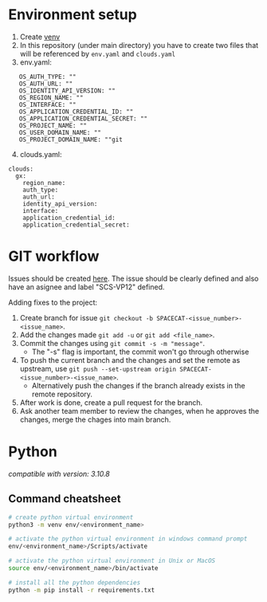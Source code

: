 # Environment setup 

1) Create [venv](https://docs.python.org/3/library/venv.html)
2) In this repository (under main directory) you have to create two files that will be referenced by `env.yaml` and `clouds.yaml`
3) env.yaml:
```
   OS_AUTH_TYPE: ""
   OS_AUTH_URL: ""
   OS_IDENTITY_API_VERSION: ""
   OS_REGION_NAME: ""
   OS_INTERFACE: ""
   OS_APPLICATION_CREDENTIAL_ID: ""
   OS_APPLICATION_CREDENTIAL_SECRET: ""
   OS_PROJECT_NAME: ""
   OS_USER_DOMAIN_NAME: ""
   OS_PROJECT_DOMAIN_NAME: ""git 

   ```
4) clouds.yaml:
```
clouds:
  gx:
    region_name:
    auth_type:
    auth_url:
    identity_api_version:
    interface:
    application_credential_id:
    application_credential_secret:
```

   
# GIT workflow 
Issues should be created [here](https://github.com/SovereignCloudStack/issues/labels/SCS-VP12). The issue should be clearly defined and also have an asignee and label "SCS-VP12" defined.

Adding fixes to the project:
1) Create branch for issue `git checkout -b SPACECAT-<issue_number>-<issue_name>`.
2) Add the changes made `git add -u` or `git add <file_name>`.
3) Commit the changes using `git commit -s -m "message"`.
   - The "-s" flag is important, the commit won't go through otherwise
4) To push the current branch and the changes and set the remote as upstream, use `git push --set-upstream origin SPACECAT-<issue_number>-<issue_name>`.
   - Alternatively push the changes if the branch already exists in the remote repository.
5) After work is done, create a pull request for the branch.
6) Ask another team member to review the changes, when he approves the changes, merge the chages into main branch.

# Python

*compatible with version: 3.10.8*

## Command cheatsheet
``` bash
# create python virtual environment
python3 -m venv env/<environment_name>

# activate the python virtual environment in windows command prompt
env/<environment_name>/Scripts/activate   

# activate the python virtual environment in Unix or MacOS
source env/<environment_name>/bin/activate

# install all the python dependencies
python -m pip install -r requirements.txt 
```